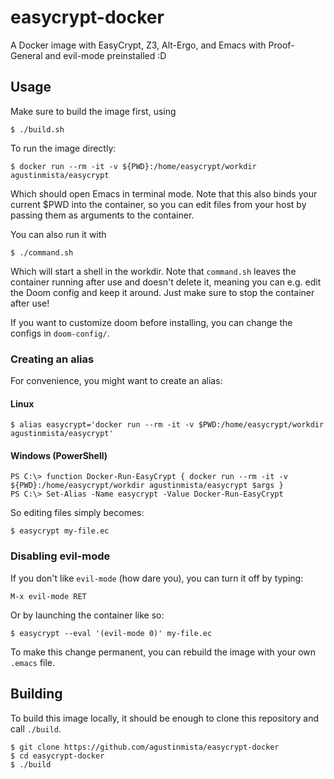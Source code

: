 # easycrypt-docker

A Docker image with EasyCrypt, Z3, Alt-Ergo, and Emacs with Proof-General and evil-mode preinstalled :D

## Usage

Make sure to build the image first, using
```
$ ./build.sh
```

To run the image directly:

```
$ docker run --rm -it -v ${PWD}:/home/easycrypt/workdir agustinmista/easycrypt
```

Which should open Emacs in terminal mode. Note that this also binds your current $PWD into the container, so you can edit files from your host by passing them as arguments to the container.

You can also run it with

```
$ ./command.sh
```

Which will start a shell in the workdir. Note that `command.sh` leaves the
container running after use and doesn't delete it, meaning you can e.g.
edit the Doom config and keep it around. Just make sure to stop the container
after use!

If you want to customize doom before installing, you can change the configs
in `doom-config/`.

### Creating an alias

For convenience, you might want to create an alias:

#### Linux

```
$ alias easycrypt='docker run --rm -it -v $PWD:/home/easycrypt/workdir agustinmista/easycrypt'
```

#### Windows (PowerShell)

```
PS C:\> function Docker-Run-EasyCrypt { docker run --rm -it -v ${PWD}:/home/easycrypt/workdir agustinmista/easycrypt $args }
PS C:\> Set-Alias -Name easycrypt -Value Docker-Run-EasyCrypt
```

So editing files simply becomes:

```
$ easycrypt my-file.ec
```


### Disabling evil-mode 

If you don't like `evil-mode` (how dare you), you can turn it off by typing:

```
M-x evil-mode RET
```

Or by launching the container like so:

```
$ easycrypt --eval '(evil-mode 0)' my-file.ec
```

To make this change permanent, you can rebuild the image with your own `.emacs` file.


## Building

To build this image locally, it should be enough to clone this repository and call `./build`.

```
$ git clone https://github.com/agustinmista/easycrypt-docker
$ cd easycrypt-docker
$ ./build
```
